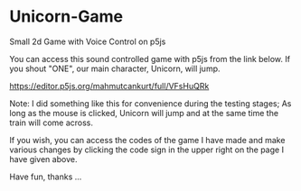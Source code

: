 # Unicorn-Game
Small 2d Game with Voice Control on p5js

You can access this sound controlled game with p5js from the link below. If you shout "ONE", our main character, Unicorn, will jump.

https://editor.p5js.org/mahmutcankurt/full/VFsHuQRk

Note: I did something like this for convenience during the testing stages; As long as the mouse is clicked, Unicorn will jump and at the same time the train will come across.

If you wish, you can access the codes of the game I have made and make various changes by clicking the code sign in the upper right on the page I have given above.

Have fun, thanks ...
